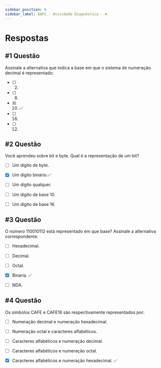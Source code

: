 ```yaml
---
sidebar_position: 6
sidebar_label: AAP2 - Atividade Diagnóstica - A
---
```


# Respostas


## #1 Questão

  


Assinale a alternativa que indica a base em que o sistema de numeração decimal é representado:

  

- [ ] 2.

- [ ] 8.

- [x] 10. ✅

- [ ] 16.

- [ ] 12.



## #2 Questão

  


Você aprendeu sobre bit e byte. Qual é a representação de um bit?

  

- [ ] Um digito de byte. 

- [x] Um digito binário.✅

- [ ] Um digito qualquer.

- [ ] Um digito de base 10.

- [ ] Um digito de base 16.



## #3 Questão

  


O número 110010112 está representado em que base? Assinale a alternativa correspondente:

  

- [ ] Hexadecimal. 

- [ ] Decimal.

- [ ] Octal.

- [x] Binaria. ✅

- [ ] NDA.




## #4 Questão

  


Os símbolos CAFE e CAFE16  são respectivamente representados por:

  

- [ ] Numeração decimal e numeração hexadecimal. 

- [ ] Numeração octal e caracteres alfabéticos.

- [ ] Caracteres alfabéticos e numeração decimal.

- [ ] Caracteres alfabéticos e numeração octal.

- [x] Caracteres alfabéticos e numeração hexadecimal. ✅